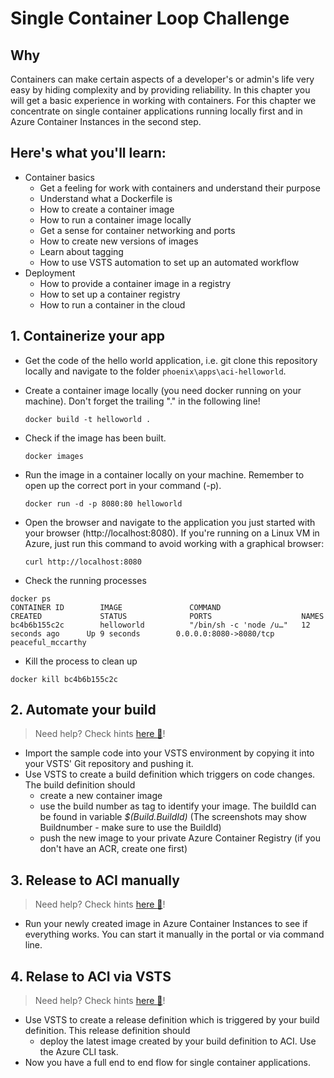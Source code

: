 # Single Container Loop Challenge
## Why
Containers can make certain aspects of a developer's or admin's life very easy by hiding complexity and by providing reliability.
In this chapter you will get a basic experience in working with containers. For this chapter we concentrate on single container applications running locally first and in Azure Container Instances in the second step.

## Here's what you'll learn: ##
- Container basics
    - Get a feeling for work with containers and understand their purpose
    - Understand what a Dockerfile is
    - How to create a container image
    - How to run a container image locally
    - Get a sense for container networking and ports
    - How to create new versions of images
    - Learn about tagging
    - How to use VSTS automation to set up an automated workflow
- Deployment
    - How to provide a container image in a registry 
    - How to set up a container registry
    - How to run a container in the cloud


## 1. Containerize your app 
- Get the code of the hello world application, i.e. git clone this repository locally and navigate to the folder `phoenix\apps\aci-helloworld`.
- Create a container image locally (you need docker running on your machine). Don't forget the trailing "." in the following line!
    ```
    docker build -t helloworld .
    ```
- Check if the image has been built.
    ```
    docker images
    ```
- Run the image in a container locally on your machine. Remember to open up the correct port in your command (-p).
    ```
    docker run -d -p 8080:80 helloworld
    ```
- Open the browser and navigate to the application you just started with your browser (http://localhost:8080). If you're running on a Linux VM in Azure, just run this command to avoid working with a graphical browser:
    ```
    curl http://localhost:8080
    ```
    
- Check the running processes
```
docker ps
CONTAINER ID        IMAGE               COMMAND                  CREATED             STATUS              PORTS                    NAMES
bc4b6b155c2c        helloworld          "/bin/sh -c 'node /u…"   12 seconds ago      Up 9 seconds        0.0.0.0:8080->8080/tcp   peaceful_mccarthy
```
- Kill the process to clean up
```
docker kill bc4b6b155c2c
```


## 2. Automate your build 
> Need help? Check hints [here :blue_book:](hints/TeamServicesContainerBuild.md)!
- Import the sample code into your VSTS environment by copying it into your VSTS' Git repository and pushing it. 
- Use VSTS to create a build definition which triggers on code changes. The build definition should 
    - create a new container image     
    - use the build number as tag to identify your image. The buildId can be found in variable *$(Build.BuildId)*  (The screenshots may show Buildnumber - make sure to use the BuildId)
    - push the new image to your private Azure Container Registry (if you don't have an ACR, create one first)

## 3. Release to ACI manually
> Need help? Check hints [here :blue_book:](hints/ManualReleaseToACI.md)!
- Run your newly created image in Azure Container Instances to see if everything works. You can start it manually in the portal or via command line.


## 4. Relase to ACI via VSTS
> Need help? Check hints [here :blue_book:](hints/TeamServicesToACI.md)!
- Use VSTS to create a release definition which is triggered by your build definition. This release definition should
    - deploy the latest image created by your build definition to ACI. Use the Azure CLI 
    task.
- Now you have a full end to end flow for single container applications.


